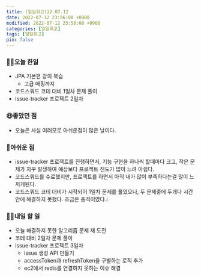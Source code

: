 ```yaml
---
title: (일일회고)22.07.12
date: 2022-07-12 23:56:00 +0900
modified: 2022-07-12 23:56:00 +0900
categories: [일일회고]
tags: [일일회고]
pin: false
---
```


### 👨‍💻오늘 한일

- JPA 기본편 강의 복습
	- 고급 매핑까지
- 코드스쿼드 코테 대비 1일차 문제 풀이
- issue-tracker 프로젝트 2일차

### 😆좋았던 점

- 오늘은 사실 여러모로 아쉬운점이 많은 날이다.

### 🥺아쉬운 점

- issue-tracker 프로젝트를 진행하면서, 기능 구현을 하나씩 할때마다 크고, 작은 문제가 자꾸 발생하여 예상보다 프로젝트 진도가 많이 느려 아쉽다.
- 코드스쿼드를 수료했지만, 프로젝트를 하면서 아직 내가 많이 부족하다는걸 많이 느끼게된다.
- 코드스쿼드 코테 대비가 시작되어 1일차 문제를 풀었으나, 두 문제중에 두개다 시간안에 해결하지 못했다. 조금은 충격이였다.💧

### 👨‍💻내일 할 일

- 오늘 해결하지 못한 알고리즘 문제 재 도전
- 코테 대비 2일차 문제 풀이
- issue-tracker 프로젝트 3일차
	- issue 생성 API 만들기
	- accessToken과 refreshToken을 구별하는 로직 추가
	- ec2에서 redis를 연결하지 못하는 이슈 해결

